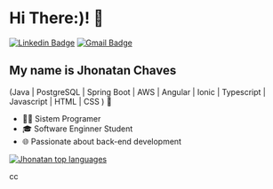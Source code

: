 <h1>Hi There:)! 👋</h1>

[![Linkedin Badge](https://img.shields.io/badge/-LinkedIn-6633cc?style=flat-square&logo=Linkedin&logoColor=white&link=https://www.linkeding.com/in/jhonatanchavess/)](https://www.linkeding.com/in/jhonatanchavess/)
[![Gmail Badge](https://img.shields.io/badge/jhonatan.chaves001@gmail.com-6633cc?style=flat-square&logo=Gmail&logoColor=white&link=mailto:jhonatan.chaves001@gmail.com)](mailto:jhonatan.chaves001@gmail.com)

## My name is Jhonatan Chaves
(Java | PostgreSQL | Spring Boot | AWS | Angular | Ionic | Typescript | Javascript | HTML | CSS ) 🚀
- 👩‍💻 Sistem Programer
- 🎓 Software Enginner Student 
- 🌐 Passionate about back-end development

<div align="left">
  
[![Jhonatan top languages](https://github-readme-stats.vercel.app/api/top-langs/?username=jhonatan-chaves&theme=blue-white)](https://github.com/anuraghazra/github-readme-stats)
  
 </div>
cc
